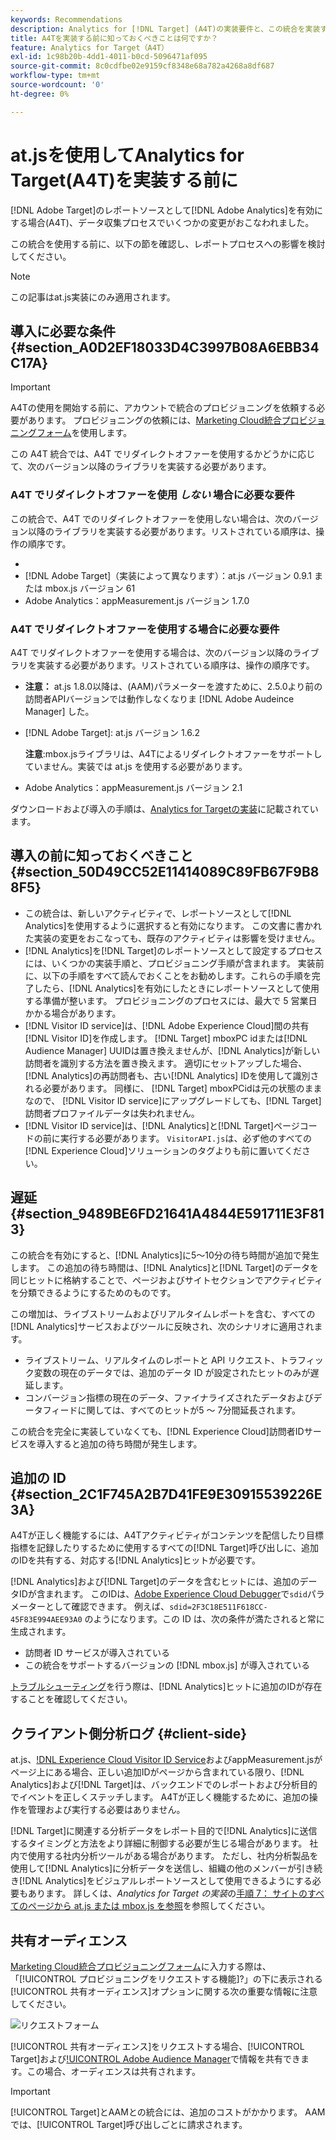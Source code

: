 ```yaml
---
keywords: Recommendations
description: Analytics for [!DNL Target] (A4T)の実装要件と、この統合を実装する前に考慮すべき事項について説明します。
title: A4Tを実装する前に知っておくべきことは何ですか？
feature: Analytics for Target（A4T）
exl-id: 1c98b20b-4dd1-4011-b0cd-5096471af095
source-git-commit: 8c0cdfbe02e9159cf8348e68a782a4268a8df687
workflow-type: tm+mt
source-wordcount: '0'
ht-degree: 0%

---
```


# at.jsを使用してAnalytics for Target(A4T)を実装する前に

[!DNL Adobe Target]のレポートソースとして[!DNL Adobe Analytics]を有効にする場合(A4T)、データ収集プロセスでいくつかの変更がおこなわれました。

この統合を使用する前に、以下の節を確認し、レポートプロセスへの影響を検討してください。

>[!NOTE]
>
>この記事はat.js実装にのみ適用されます。

## 導入に必要な条件 {#section_A0D2EF18033D4C3997B08A6EBB34C17A}

>[!IMPORTANT]
>
>A4Tの使用を開始する前に、アカウントで統合のプロビジョニングを依頼する必要があります。 プロビジョニングの依頼には、[Marketing Cloud統合プロビジョニングフォーム](https://www.adobe.com/go/audiences)を使用します。

この A4T 統合では、A4T でリダイレクトオファーを使用するかどうかに応じて、次のバージョン以降のライブラリを実装する必要があります。

### A4T でリダイレクトオファーを使用 *しない* 場合に必要な要件

この統合で、A4T でのリダイレクトオファーを使用しない場合は、次のバージョン以降のライブラリを実装する必要があります。リストされている順序は、操作の順序です。

* [!DNL Experience Cloud Visitor ID Service]:visitorAPI.jsバージョン1.8.0
* [!DNL Adobe Target]（実装によって異なります）：at.js バージョン 0.9.1 または mbox.js バージョン 61
* Adobe Analytics：appMeasurement.js バージョン 1.7.0

### A4T でリダイレクトオファーを使用する場合に必要な要件

A4T でリダイレクトオファーを使用する場合は、次のバージョン以降のライブラリを実装する必要があります。リストされている順序は、操作の順序です。

* [!DNL Experience Cloud Visitor ID Service]:visitorAPI.jsバージョン2.3.0

   **注意：**  at.js 1.8.0以降は、(AAM)パラメーターを渡すために、2.5.0より前の訪問者APIバージョンでは動作しなくなりま [!DNL Adobe Audeince Manager] した。

* [!DNL Adobe Target]: at.js バージョン 1.6.2

   **注意**:mbox.jsライブラリは、A4Tによるリダイレクトオファーをサポートしていません。実装では at.js を使用する必要があります。

* Adobe Analytics：appMeasurement.js バージョン 2.1

ダウンロードおよび導入の手順は、[Analytics for Targetの実装](/help/c-integrating-target-with-mac/a4t/a4timplementation.md)に記載されています。

## 導入の前に知っておくべきこと {#section_50D49CC52E11414089C89FB67F9B88F5}

* この統合は、新しいアクティビティで、レポートソースとして[!DNL Analytics]を使用するように選択すると有効になります。 この文書に書かれた実装の変更をおこなっても、既存のアクティビティは影響を受けません。
* [!DNL Analytics]を[!DNL Target]のレポートソースとして設定するプロセスには、いくつかの実装手順と、プロビジョニング手順が含まれます。 実装前に、以下の手順をすべて読んでおくことをお勧めします。これらの手順を完了したら、[!DNL Analytics]を有効にしたときにレポートソースとして使用する準備が整います。 プロビジョニングのプロセスには、最大で 5 営業日かかる場合があります。
* [!DNL Visitor ID service]は、[!DNL Adobe Experience Cloud]間の共有[!DNL Visitor ID]を作成します。 [!DNL Target] mboxPC idまたは[!DNL Audience Manager] UUIDは置き換えませんが、[!DNL Analytics]が新しい訪問者を識別する方法を置き換えます。 適切にセットアップした場合、[!DNL Analytics]の再訪問者も、古い[!DNL Analytics] IDを使用して識別される必要があります。 同様に、 [!DNL Target] mboxPCidは元の状態のままなので、 [!DNL Visitor ID service]にアップグレードしても、[!DNL Target]訪問者プロファイルデータは失われません。
* [!DNL Visitor ID service]は、[!DNL Analytics]と[!DNL Target]ページコードの前に実行する必要があります。 `VisitorAPI.js`は、必ず他のすべての[!DNL Experience Cloud]ソリューションのタグよりも前に置いてください。

## 遅延 {#section_9489BE6FD21641A4844E591711E3F813}

この統合を有効にすると、[!DNL Analytics]に5～10分の待ち時間が追加で発生します。 この追加の待ち時間は、[!DNL Analytics]と[!DNL Target]のデータを同じヒットに格納することで、ページおよびサイトセクションでアクティビティを分類できるようにするためのものです。

この増加は、ライブストリームおよびリアルタイムレポートを含む、すべての[!DNL Analytics]サービスおよびツールに反映され、次のシナリオに適用されます。

* ライブストリーム、リアルタイムのレポートと API リクエスト、トラフィック変数の現在のデータでは、追加のデータ ID が設定されたヒットのみが遅延します。
* コンバージョン指標の現在のデータ、ファイナライズされたデータおよびデータフィードに関しては、すべてのヒットが5 ～ 7分間延長されます。

この統合を完全に実装していなくても、[!DNL Experience Cloud]訪問者IDサービスを導入すると追加の待ち時間が発生します。

## 追加の ID {#section_2C1F745A2B7D41FE9E30915539226E3A}

A4Tが正しく機能するには、A4Tアクティビティがコンテンツを配信したり目標指標を記録したりするために使用するすべての[!DNL Target]呼び出しに、追加のIDを共有する、対応する[!DNL Analytics]ヒットが必要です。

[!DNL Analytics]および[!DNL Target]のデータを含むヒットには、追加のデータIDが含まれます。 このIDは、[Adobe Experience Cloud Debugger](https://experienceleague.adobe.com/docs/debugger/using/experience-cloud-debugger.html)で`sdid`パラメーターとして確認できます。 例えば、`sdid=2F3C18E511F618CC-45F83E994AEE93A0` のようになります。この ID は、次の条件が満たされると常に生成されます。

* 訪問者 ID サービスが導入されている
* この統合をサポートするバージョンの [!DNL mbox.js] が導入されている

[トラブルシューティング](/help/c-integrating-target-with-mac/a4t/c-a4t-troubleshooting/a4t-troubleshooting.md)を行う際は、[!DNL Analytics]ヒットに追加のIDが存在することを確認してください。

## クライアント側分析ログ {#client-side}

at.js、[!DNL Experience Cloud Visitor ID Service]およびappMeasurement.jsがページ上にある場合、正しい追加IDがページから含まれている限り、[!DNL Analytics]および[!DNL Target]は、バックエンドでのレポートおよび分析目的でイベントを正しくステッチします。 A4Tが正しく機能するために、追加の操作を管理および実行する必要はありません。

[!DNL Target]に関連する分析データをレポート目的で[!DNL Analytics]に送信するタイミングと方法をより詳細に制御する必要が生じる場合があります。 社内で使用する社内分析ツールがある場合があります。 ただし、社内分析製品を使用して[!DNL Analytics]に分析データを送信し、組織の他のメンバーが引き続き[!DNL Analytics]をビジュアルレポートソースとして使用できるようにする必要もあります。 詳しくは、*Analytics for Target の実装*&#x200B;の[手順 7： サイトのすべてのページから at.js または mbox.js を参照](/help/c-integrating-target-with-mac/a4t/a4timplementation.md#step7)を参照してください。

## 共有オーディエンス

[Marketing Cloud統合プロビジョニングフォーム](https://www.adobe.com/go/audiences)に入力する際は、「[!UICONTROL プロビジョニングをリクエストする機能]?」の下に表示される[!UICONTROL 共有オーディエンス]オプションに関する次の重要な情報に注意してください。

![リクエストフォーム](/help/c-integrating-target-with-mac/a4t/assets/request-form.png)

[!UICONTROL 共有オーディエンス]をリクエストする場合、[!UICONTROL Target]および[!UICONTROL Adobe Audience Manager](AAM)で情報を共有できます。この場合、オーディエンスは共有されます。

>[!IMPORTANT]
>
>[!UICONTROL Target]とAAMとの統合には、追加のコストがかかります。 AAMでは、[!UICONTROL Target]呼び出しごとに請求されます。
